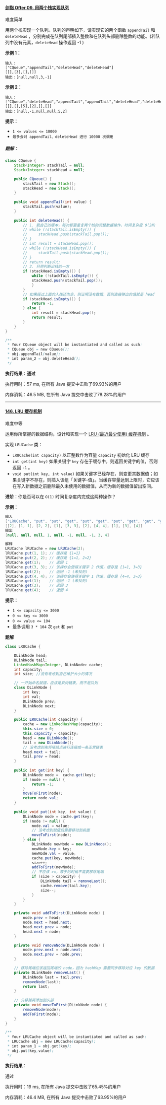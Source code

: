 #### [剑指 Offer 09. 用两个栈实现队列](https://leetcode-cn.com/problems/yong-liang-ge-zhan-shi-xian-dui-lie-lcof/)

难度简单

用两个栈实现一个队列。队列的声明如下，请实现它的两个函数 `appendTail` 和 `deleteHead` ，分别完成在队列尾部插入整数和在队列头部删除整数的功能。(若队列中没有元素，`deleteHead` 操作返回 -1 )

**示例 1：**

```
输入：
["CQueue","appendTail","deleteHead","deleteHead"]
[[],[3],[],[]]
输出：[null,null,3,-1]
```

**示例 2：**

```
输入：
["CQueue","deleteHead","appendTail","appendTail","deleteHead","deleteHead"]
[[],[],[5],[2],[],[]]
输出：[null,-1,null,null,5,2]
```

**提示：**

- `1 <= values <= 10000`
- `最多会对 appendTail、deleteHead 进行 10000 次调用`

##### 题解：

```java
class CQueue {
    Stack<Integer> stackTail = null;
    Stack<Integer> stackHead = null;

    public CQueue() {
        stackTail = new Stack();
        stackHead = new Stack();
    }
    
    public void appendTail(int value) {
        stackTail.push(value);
    }
    
    public int deleteHead() {
        // 1. 我自己的版本，每次都要重复两个栈的完整数据操作，时间复杂度 O(2N)
        // while (!stackTail.isEmpty()) {
        //     stackHead.push(stackTail.pop());
        // }
        // int result = stackHead.pop();
        // while (!stackHead.isEmpty()) {
        //     stackTail.push(stackHead.pop());
        // }
        // return result;
        // 2. 只用判断出栈的一方
        if (stackHead.isEmpty()) {
            while (!stackTail.isEmpty()) {
            stackHead.push(stackTail.pop());
            }
        }
        // 如果经过上面的入栈还为空，则证明没有数据，否则直接弹出的值就是 head
        if (stackHead.isEmpty()) {
            return -1;
        } else {
            int result = stackHead.pop();
            return result;
        }
    }
}

/**
 * Your CQueue object will be instantiated and called as such:
 * CQueue obj = new CQueue();
 * obj.appendTail(value);
 * int param_2 = obj.deleteHead();
 */
```

**执行结果：通过**

执行用时：57 ms, 在所有 Java 提交中击败了69.93%的用户

内存消耗：46.5 MB, 在所有 Java 提交中击败了78.28%的用户

---



#### [146. LRU 缓存机制](https://leetcode-cn.com/problems/lru-cache/)

难度中等

运用你所掌握的数据结构，设计和实现一个 [LRU (最近最少使用) 缓存机制](https://baike.baidu.com/item/LRU) 。

实现 `LRUCache` 类：

- `LRUCache(int capacity)` 以正整数作为容量 `capacity` 初始化 LRU 缓存
- `int get(int key)` 如果关键字 `key` 存在于缓存中，则返回关键字的值，否则返回 `-1` 。
- `void put(int key, int value)` 如果关键字已经存在，则变更其数据值；如果关键字不存在，则插入该组「关键字-值」。当缓存容量达到上限时，它应该在写入新数据之前删除最久未使用的数据值，从而为新的数据值留出空间。

**进阶**：你是否可以在 `O(1)` 时间复杂度内完成这两种操作？

**示例：**

```java
输入
["LRUCache", "put", "put", "get", "put", "get", "put", "get", "get", "get"]
[[2], [1, 1], [2, 2], [1], [3, 3], [2], [4, 4], [1], [3], [4]]
输出
[null, null, null, 1, null, -1, null, -1, 3, 4]

解释
LRUCache lRUCache = new LRUCache(2);
lRUCache.put(1, 1); // 缓存是 {1=1}
lRUCache.put(2, 2); // 缓存是 {1=1, 2=2}
lRUCache.get(1);    // 返回 1
lRUCache.put(3, 3); // 该操作会使得关键字 2 作废，缓存是 {1=1, 3=3}
lRUCache.get(2);    // 返回 -1 (未找到)
lRUCache.put(4, 4); // 该操作会使得关键字 1 作废，缓存是 {4=4, 3=3}
lRUCache.get(1);    // 返回 -1 (未找到)
lRUCache.get(3);    // 返回 3
lRUCache.get(4);    // 返回 4
```

**提示：**

- `1 <= capacity <= 3000`
- `0 <= key <= 3000`
- `0 <= value <= 104`
- 最多调用 `3 * 104` 次 `get` 和 `put`

**题解**

```java
class LRUCache {

    DLinkNode head;
    DLinkNode tail;
    LinkedHashMap<Integer, DLinkNode> cache;
    int capacity;
    int size; //没有考虑到自己维护大小的情况

    // 一开始命名就错，应该是双向链表，而不是队列
    class DLinkNode {
        int key;
        int val;
        DLinkNode prev;
        DLinkNode next;
    }

    public LRUCache(int capacity) {
        cache = new LinkedHashMap(capacity);
        this.size = 0;
        this.capacity = capacity;
        head = new DLinkNode();
        tail = new DLinkNode();
        // 没考虑到先将哑结点进行连接成一条正常链表
        head.next = tail;
        tail.prev = head;
    }
    
    public int get(int key) {
        DLinkNode node =  cache.get(key);
        if (node == null) {
            return -1;
        } 
        moveToFirst(node);
        return node.val;
    }
    
    public void put(int key, int value) {
        DLinkNode node = cache.get(key);
        if (node != null) {
            node.val = value;
            // 没考虑到赋值后需要移动到前面
            moveToFirst(node);
        } else {
            DLinkNode newNode = new DLinkNode();
            newNode.key = key;
            newNode.val = value;
            cache.put(key, newNode);
            size++;
            addToFirst(newNode);
            // 不应该 >=，等于的时候不需要移除尾端
            if (size > capacity) {
                DLinkNode tail = removeLast();
                cache.remove(tail.key);
                size--;
            }
        }
    }

    private void addToFirst(DLinkNode node) {
        node.prev = head;
        node.next = head.next;
        head.next.prev = node;
        head.next = node;
    }

    private void removeNode(DLinkNode node) {
        node.prev.next = node.next;
        node.next.prev = node.prev;
    }

    // 移除尾端应该返回尾端的 node，因为 hashMap 需要同步移除对应 key 的数据
    private DLinkNode removeLast() {
        DLinkNode last = tail.prev;
        removeNode(last);
        return last;
    }
    
    // 先移除再添加到头部
    private void moveToFirst(DLinkNode node) {
        removeNode(node);
        addToFirst(node);
    }
}

/**
 * Your LRUCache object will be instantiated and called as such:
 * LRUCache obj = new LRUCache(capacity);
 * int param_1 = obj.get(key);
 * obj.put(key,value);
 */
```

**执行结果**：

通过

执行用时：19 ms, 在所有 Java 提交中击败了65.45%的用户

内存消耗：46.4 MB, 在所有 Java 提交中击败了63.95%的用户